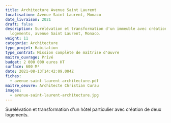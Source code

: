 ```yaml
---
title: Architecture Avenue Saint Laurent
localisation: Avenue Saint Laurent, Monaco
date_livraison: 2021
draft: false
description: Surélévation et transformation d'un immeuble avec création de deux
  logements, avenue Saint Laurent, Monaco.
weight: 11
categorie: Architecture
type_projet: Habitation
type_contrat: Mission complète de maîtrise d'œuvre
maitre_ouvrage: Privé
budget: 2 000 000 euros HT
surface: 600 M²
date: 2021-08-13T14:42:09.004Z
fiches:
  - avenue-saint-laurent-architecture.pdf
maitre_oeuvre: Architecte Christian Curau
images:
  - avenue-saint-laurent-architecture.jpg
---
```

Surélévation et transformation d'un hôtel particulier avec création de deux logements.